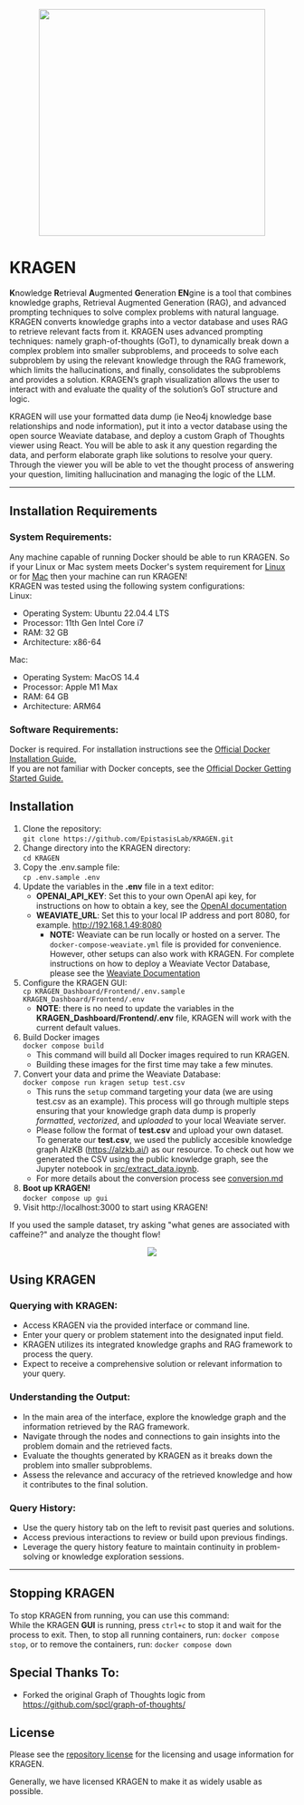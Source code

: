 <p align="center">
<img src="https://github.com/EpistasisLab/KRAGEN/blob/readme-update/images/OIG4.jpeg" width=400 />
</p>

# KRAGEN

**K**nowledge **R**etrieval **A**ugmented **G**eneration **EN**gine is a tool that combines knowledge graphs, Retrieval Augmented Generation (RAG), and advanced prompting techniques to solve complex problems with natural language. KRAGEN converts knowledge graphs into a vector database and uses RAG to retrieve relevant facts from it. KRAGEN uses advanced prompting techniques: namely graph-of-thoughts (GoT), to dynamically break down a complex problem into smaller subproblems, and proceeds to solve each subproblem by using the relevant knowledge through the RAG framework, which limits the hallucinations, and finally, consolidates the subproblems and provides a solution. KRAGEN’s graph visualization allows the user to interact with and evaluate the quality of the solution’s GoT structure and logic.

KRAGEN will use your formatted data dump (ie Neo4j knowledge base relationships and node information), put it into a vector database using the open source Weaviate database, and deploy a custom Graph of Thoughts viewer using React. You will be able to ask it any question regarding the data, and perform elaborate graph like solutions to resolve your query. Through the viewer you will be able to vet the thought process of answering your question, limiting hallucination and managing the logic of the LLM.

---

## Installation Requirements

### System Requirements:
Any machine capable of running Docker should be able to run KRAGEN. So if your Linux or Mac system meets Docker's
system requirement for [Linux](https://docs.docker.com/desktop/install/linux-install/#system-requirements) or for [Mac](https://docs.docker.com/desktop/install/mac-install/) then your machine can run KRAGEN!  
KRAGEN was tested using the following system configurations:  
Linux:  
- Operating System: Ubuntu 22.04.4 LTS
- Processor: 11th Gen Intel Core i7
- RAM: 32 GB
- Architecture: x86-64

Mac:  
- Operating System: MacOS 14.4
- Processor: Apple M1 Max
- RAM: 64 GB
- Architecture: ARM64

### Software Requirements:
Docker is required. For installation instructions see the [Official Docker Installation Guide.](https://docs.docker.com/engine/install/)  
If you are not familiar with Docker concepts, see the [Official Docker Getting Started Guide.](https://docs.docker.com/engine/getstarted/step_one/)

## Installation
1. Clone the repository:  
`git clone https://github.com/EpistasisLab/KRAGEN.git`
2. Change directory into the KRAGEN directory:  
`cd KRAGEN`
2. Copy the .env.sample file:  
`cp .env.sample .env`
3. Update the variables in the **.env** file in a text editor:
    - **OPENAI_API_KEY**: Set this to your own OpenAI api key, for instructions on
  how to obtain a key, see the [OpenAI documentation](https://help.openai.com/en/articles/4936850-where-do-i-find-my-openai-api-key)
    - **WEAVIATE_URL**: Set this to your local IP address and port 8080, for example. http://192.168.1.49:8080
      - **NOTE:** Weaviate can be run locally or hosted on a server. The `docker-compose-weaviate.yml` file is provided for convenience. However, other setups can also work with KRAGEN.
    For complete instructions on how to deploy a Weaviate Vector Database, please see the [Weaviate Documentation](https://weaviate.io/developers/weaviate/installation/docker-compose#starter-docker-compose-file)
4. Configure the KRAGEN GUI:  
`cp KRAGEN_Dashboard/Frontend/.env.sample KRAGEN_Dashboard/Frontend/.env`
    - **NOTE**: there is no need to update the variables in the **KRAGEN_Dashboard/Frontend/.env** file, KRAGEN will work with the current default values.
5. Build Docker images  
`docker compose build`
    - This command will build all Docker images required to run KRAGEN.
    - Building these images for the first time may take a few minutes.
6. Convert your data and prime the Weaviate Database:  
`docker compose run kragen setup test.csv`
    - This runs the `setup` command targeting your data (we are using test.csv as an example). This process will go through multiple steps ensuring that your knowledge graph data dump is properly _formatted_, _vectorized_, and _uploaded_ to your local Weaviate server.  
    - Please follow the format of **test.csv** and upload your own dataset. To generate our **test.csv**, we used the publicly accesible knowledge graph AlzKB (https://alzkb.ai/) as our resource. To check out how we generated the CSV using the public knowledge graph, see the Jupyter notebook in [src/extract_data.ipynb](https://github.com/EpistasisLab/KRAGEN/blob/main/src/extract_data.ipynb).
    - For more details about the conversion process see [conversion.md](https://github.com/EpistasisLab/KRAGEN/blob/main/conversion.md)
7. **Boot up KRAGEN!**  
`docker compose up gui`  
8. Visit http://localhost:3000 to start using KRAGEN!

If you used the sample dataset, try asking "what genes are associated with caffeine?" and analyze the thought flow!

<p align="center">
<img src="https://github.com/EpistasisLab/KRAGEN/blob/readme-update/images/KG2Diagram.png" />
</p>

## Using KRAGEN

### Querying with KRAGEN:

- Access KRAGEN via the provided interface or command line.
- Enter your query or problem statement into the designated input field.
- KRAGEN utilizes its integrated knowledge graphs and RAG framework to process the query.
- Expect to receive a comprehensive solution or relevant information to your query.

### Understanding the Output:

- In the main area of the interface, explore the knowledge graph and the information retrieved by the RAG framework.
- Navigate through the nodes and connections to gain insights into the problem domain and the retrieved facts.
- Evaluate the thoughts generated by KRAGEN as it breaks down the problem into smaller subproblems.
- Assess the relevance and accuracy of the retrieved knowledge and how it contributes to the final solution.

### Query History:

- Use the query history tab on the left to revisit past queries and solutions.
- Access previous interactions to review or build upon previous findings.
- Leverage the query history feature to maintain continuity in problem-solving or knowledge exploration sessions.

---

## Stopping KRAGEN
To stop KRAGEN from running, you can use this command:  
While the KRAGEN **GUI** is running, press `ctrl+c` to stop it and wait for the process to exit.
Then, to stop all running containers, run: `docker compose stop`, or to remove the containers, run: `docker compose down`


## Special Thanks To:

- Forked the original Graph of Thoughts logic from https://github.com/spcl/graph-of-thoughts/

## License

Please see the [repository license](https://github.com/EpistasisLab/KRAGEN/blob/master/LICENSE) for the licensing and usage information for KRAGEN.

Generally, we have licensed KRAGEN to make it as widely usable as possible.
